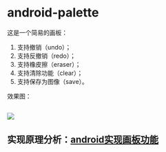 # android-palette

这是一个简易的画板：

 1. 支持撤销（undo）；
 2. 支持反撤销（redo）；
 3. 支持橡皮擦（eraser）；
 4. 支持清除功能（clear）；
 5. 支持保存为图像（save）。

 效果图：

 ![](https://raw.githubusercontent.com/wensefu/android-palette/master/preview/preview.gif)
---------
实现原理分析：[android实现画板功能](http://www.jianshu.com/p/548d2799fd6e)
---------

